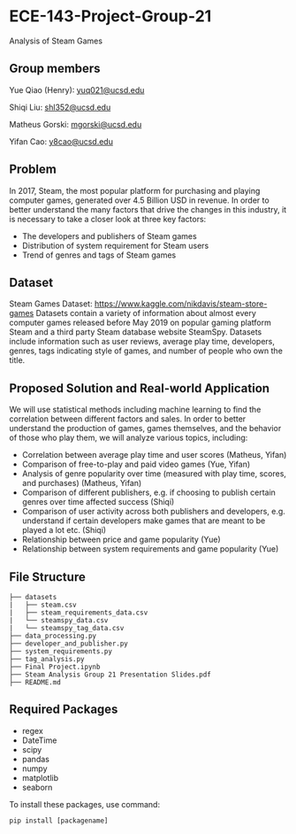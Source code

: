 # ECE-143-Project-Group-21

Analysis of Steam Games

## Group members

Yue Qiao (Henry): yuq021@ucsd.edu

Shiqi Liu: shl352@ucsd.edu

Matheus Gorski: mgorski@ucsd.edu

Yifan Cao: y8cao@ucsd.edu

## Problem

In 2017, Steam, the most popular platform for purchasing and playing computer games, generated over 4.5 Billion USD in revenue. In order to better understand the many factors that drive the changes in this industry, it is necessary to take a closer look at three key factors:
* The developers and publishers of Steam games
* Distribution of system requirement for Steam users
* Trend of genres and tags of Steam games

## Dataset

Steam Games Dataset: https://www.kaggle.com/nikdavis/steam-store-games
Datasets contain a variety of information about almost every computer games released before May 2019 on popular gaming platform Steam and a third party Steam database website SteamSpy. Datasets include information such as user reviews, average play time, developers, genres, tags indicating style of games, and number of people who own the title.

## Proposed Solution and Real-world Application

We will use statistical methods including machine learning to find the correlation between different factors and sales. In order to better understand the production of games, games themselves, and the behavior of those who play them, we will analyze various topics, including:

* Correlation between average play time and user scores (Matheus, Yifan)
* Comparison of free-to-play and paid video games (Yue, Yifan)
* Analysis of genre popularity over time (measured with play time, scores, and purchases) (Matheus, Yifan)
* Comparison of different publishers, e.g. if choosing to publish certain genres over time affected success (Shiqi)
* Comparison of user activity across both publishers and developers, e.g. understand if certain developers make games that are meant to be played a lot etc. (Shiqi)
* Relationship between price and game popularity (Yue)
* Relationship between system requirements and game popularity (Yue)

## File Structure
```
├── datasets
|   ├── steam.csv
|   ├── steam_requirements_data.csv
|   └── steamspy_data.csv
|   └── steamspy_tag_data.csv
├── data_processing.py
├── developer_and_publisher.py
├── system_requirements.py
├── tag_analysis.py
├── Final Project.ipynb
├── Steam Analysis Group 21 Presentation Slides.pdf
├── README.md
```

## Required Packages
* regex
* DateTime
* scipy
* pandas
* numpy
* matplotlib
* seaborn

To install these packages, use command:
```
pip install [packagename]
```
